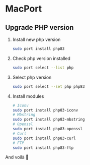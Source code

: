 # MacPort

## Upgrade PHP version

1. Install new php version 
    ```sh
    sudo port install php83
    ```

2. Check php version installed
    ```sh
    sudo port select --list php
    ```

3. Select php version
    ```sh
    sudo port select --set php php83
    ```

4. Install modules
    ```sh
    # Iconv
    sudo port install php83-iconv
    # Mbstring
    sudo port install php83-mbstring
    # Openssl
    sudo port install php83-openssl
    # Curl
    sudo port install php83-curl
    # FTP
    sudo port install php83-ftp
    ```

And voilà 🎉
